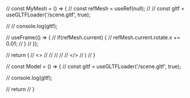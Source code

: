 
// const MyMesh = () => {
//   const refMesh = useRef(null);
//   // const gltf = useGLTFLoader('/scene.gltf', true);

//   // console.log(gltf);

//   useFrame(() => {
//     if(refMesh.current) {
//       refMesh.current.rotate.x += 0.01;
//     }
//   });

//   return (
//     <>
//       <mesh>
//         <boxBufferGeometry attach="geometry" />
//         <meshLambertMaterial attach="material" color="hotpink" />
//       </mesh>
//     </>
//   )
// }

// const Model = () => {
//   const gltf = useGLTFLoader('/scene.gltf', true);

//   console.log(gltf);

//   return <primitive object={gltf.scene} dispose={null} />
// } 